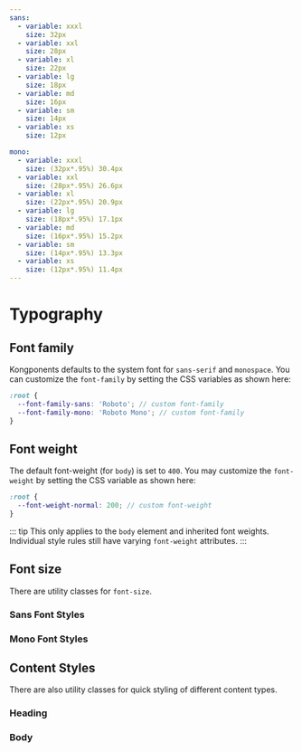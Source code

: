 ```yaml
---
sans:
  - variable: xxxl
    size: 32px
  - variable: xxl
    size: 28px
  - variable: xl
    size: 22px
  - variable: lg
    size: 18px
  - variable: md
    size: 16px
  - variable: sm
    size: 14px
  - variable: xs
    size: 12px

mono:
  - variable: xxxl
    size: (32px*.95%) 30.4px
  - variable: xxl
    size: (28px*.95%) 26.6px
  - variable: xl
    size: (22px*.95%) 20.9px
  - variable: lg
    size: (18px*.95%) 17.1px
  - variable: md
    size: (16px*.95%) 15.2px
  - variable: sm
    size: (14px*.95%) 13.3px
  - variable: xs
    size: (12px*.95%) 11.4px
---
```


# Typography

## Font family

Kongponents defaults to the system font for `sans-serif` and `monospace`. You can customize the `font-family` by setting the CSS variables as shown here:

```scss
:root {
  --font-family-sans: 'Roboto'; // custom font-family
  --font-family-mono: 'Roboto Mono'; // custom font-family
}
```

## Font weight

The default font-weight (for `body`) is set to `400`. You may customize the `font-weight` by setting the CSS variable as shown here:

```scss
:root {
  --font-weight-normal: 200; // custom font-weight
}
```

::: tip
This only applies to the `body` element and inherited font weights. Individual style rules still have varying `font-weight` attributes.
:::

## Font size

There are utility classes for `font-size`.

### Sans Font Styles

<div>
  <TypographyBlock
    v-for="(font, key, i) in frontmatter.sans"
    :key="i"
    prefix="type-"
    :font-size="font.size"
    :variable-name="font.variable" />
</div>

### Mono Font Styles

<div>
  <TypographyBlock
    v-for="(font, key, i) in frontmatter.mono"
    :key="i"
    font-type="mono"
    prefix="type-"
    :font-size="font.size"
    :variable-name="font.variable" />
</div>

## Content Styles

There are also utility classes for quick styling of different content types.

### Heading

<div>
  <TypographyBlock
    v-if="headingStyles.length"
    v-for="className in headingStyles"
    :key="className"
    :styleClasses="className"
    :variable-name="className" />
</div>

### Body

<div>
  <TypographyBlock
    v-if="bodyStyles.length"
    v-for="className in bodyStyles"
    :key="className"
    :styleClasses="className"
    :variable-name="className" />
</div>

<script setup lang="ts">
import { onBeforeMount, ref } from 'vue'
import { useData } from 'vitepress'
import TypographyBlock from '@vitepress/components/TypographyBlock.vue'

const { page, frontmatter } = useData()
const headingStyles = ref([])
const bodyStyles = ref([])

onBeforeMount(() => {
  const styles = [
    // heading
    'style-heading-1',
    'style-heading-2',
    'style-heading-3',
    'style-heading-4',
    // body
    'style-body-lg-bold',
    'style-body-lg',
    'style-body-md-bold',
    'style-body-md',
    'style-body-sm-bold',
    'style-body-sm',
    'style-body-link',
    'style-body-bc',
    'style-body-code',
    'style-body-tiny',
  ]

  headingStyles.value = styles.filter(i => i.includes('heading'))
  bodyStyles.value = styles.filter(i => i.includes('body'))
})
</script>
